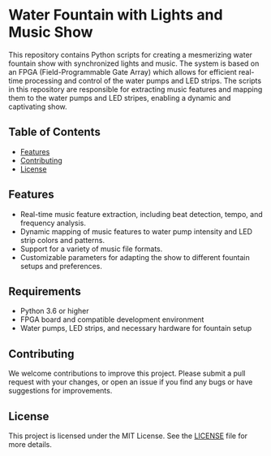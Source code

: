 # Water Fountain with Lights and Music Show

This repository contains Python scripts for creating a mesmerizing water fountain show with synchronized lights and music. The system is based on an FPGA (Field-Programmable Gate Array) which allows for efficient real-time processing and control of the water pumps and LED strips. The scripts in this repository are responsible for extracting music features and mapping them to the water pumps and LED stripes, enabling a dynamic and captivating show.

## Table of Contents

- [Features](#features)
- [Contributing](#contributing)
- [License](#license)

## Features

- Real-time music feature extraction, including beat detection, tempo, and frequency analysis.
- Dynamic mapping of music features to water pump intensity and LED strip colors and patterns.
- Support for a variety of music file formats.
- Customizable parameters for adapting the show to different fountain setups and preferences.

## Requirements

- Python 3.6 or higher
- FPGA board and compatible development environment
- Water pumps, LED strips, and necessary hardware for fountain setup

## Contributing

We welcome contributions to improve this project. Please submit a pull request with your changes, or open an issue if you find any bugs or have suggestions for improvements.

## License

This project is licensed under the MIT License. See the [LICENSE](LICENSE) file for more details.


